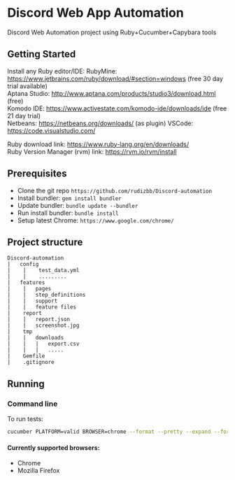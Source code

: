 # Discord Web App Automation
Discord Web Automation project using Ruby+Cucumber+Capybara tools
## Getting Started
Install any Ruby editor/IDE:
RubyMine: https://www.jetbrains.com/ruby/download/#section=windows (free 30 day trial available)  
Aptana Studio: http://www.aptana.com/products/studio3/download.html (free)  
Komodo IDE: https://www.activestate.com/komodo-ide/downloads/ide (free 21 day trial)  
Netbeans: https://netbeans.org/downloads/ (as plugin)
VSCode: https://code.visualstudio.com/

Ruby download link: https://www.ruby-lang.org/en/downloads/  
Ruby Version Manager (rvm) link: https://rvm.io/rvm/install

## Prerequisites
* Clone the git repo `https://github.com/rudizbb/Discord-automation`
* Install bundler: `gem install bundler`
* Update bundler: `bundle update --bundler`
* Run install bundler: `bundle install`
* Setup latest Chrome: `https://www.google.com/chrome/`

## Project structure
```
Discord-automation
|   config
|    |    test_data.yml
|    |    .........  
|   features
|    |   pages
|    |   step_definitions
|    |   support
|    |   feature files
|    report
|    |   report.json
|    |   screenshot.jpg
|    tmp
|    |   downloads
|    |   |   export.csv
|    |   |   .....
|    Gemfile
|    .gitignore
```

## Running
### Command line

To run tests:
```bash
cucumber PLATFORM=valid BROWSER=chrome --format --pretty --expand --format json -o report.json
```
#### Currently supported browsers:
* Chrome
* Mozilla Firefox